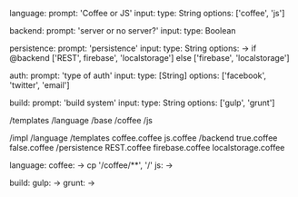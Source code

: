 language:
  prompt: 'Coffee or JS'
  input:
    type: String
    options: ['coffee', 'js']

backend:
  prompt: 'server or no server?'
  input:
    type: Boolean

persistence:
  prompt: 'persistence'
  input:
    type: String
    options: ->
      if @backend
        ['REST', firebase', 'localstorage']
      else
        ['firebase', 'localstorage']

auth:
  prompt: 'type of auth'
  input:
    type: [String]
    options: ['facebook', 'twitter', 'email']

build:
  prompt: 'build system'
  input:
    type: String
    options: ['gulp', 'grunt']

/templates
 /language
   /base
   /coffee
   /js

/impl
  /language
    /templates
    coffee.coffee
    js.coffee
  /backend
    true.coffee
    false.coffee
  /persistence
    REST.coffee
    firebase.coffee
    localstorage.coffee


language:
  coffee: ->
    cp '/coffee/**', '/'
  js: ->

build:
  gulp: ->
  grunt: ->

